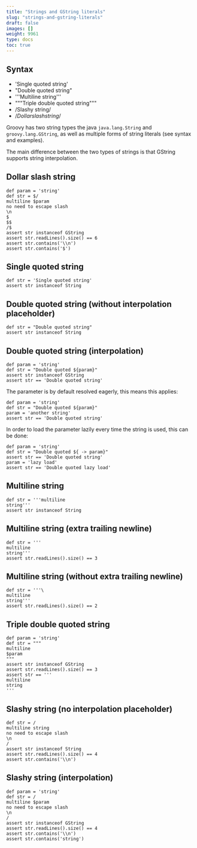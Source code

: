 ```yaml
---
title: "Strings and GString literals"
slug: "strings-and-gstring-literals"
draft: false
images: []
weight: 9961
type: docs
toc: true
---
```


## Syntax
- 'Single quoted string'
- "Double quoted string"
- '''Multiline string'''
- """Triple double quoted string"""
- /Slashy string/
- $/Dollar slash string/$

Groovy has two string types the java `java.lang.String` and `groovy.lang.GString`, as well as multiple forms of string literals (see syntax and examples).

The main difference between the two types of strings is that GString supports string interpolation.

## Dollar slash string
    def param = 'string'
    def str = $/
    multiline $param
    no need to escape slash
    \n
    $
    $$
    /$
    assert str instanceof GString
    assert str.readLines().size() == 6
    assert str.contains('\\n')
    assert str.contains('$')

## Single quoted string
    def str = 'Single quoted string'
    assert str instanceof String

## Double quoted string (without interpolation placeholder)
    def str = "Double quoted string"
    assert str instanceof String

## Double quoted string (interpolation)
    def param = 'string'
    def str = "Double quoted ${param}"
    assert str instanceof GString
    assert str == 'Double quoted string'

The parameter is by default resolved eagerly, this means this applies:

    def param = 'string'
    def str = "Double quoted ${param}"
    param = 'another string'
    assert str == 'Double quoted string'

In order to load the parameter lazily every time the string is used, this can be done:

    def param = 'string'
    def str = "Double quoted ${ -> param}"
    assert str == 'Double quoted string'
    param = 'lazy load'
    assert str == 'Double quoted lazy load'

## Multiline string
    def str = '''multiline 
    string'''
    assert str instanceof String

## Multiline string (extra trailing newline)
    def str = '''
    multiline 
    string'''
    assert str.readLines().size() == 3


## Multiline string (without extra trailing newline)
    def str = '''\
    multiline 
    string'''
    assert str.readLines().size() == 2


## Triple double quoted string
    def param = 'string'
    def str = """
    multiline
    $param
    """
    assert str instanceof GString
    assert str.readLines().size() == 3
    assert str == '''
    multiline
    string
    '''


## Slashy string (no interpolation placeholder)
    def str = /
    multiline string
    no need to escape slash
    \n
    /
    assert str instanceof String
    assert str.readLines().size() == 4
    assert str.contains('\\n')

## Slashy string (interpolation)
    def param = 'string'
    def str = /
    multiline $param
    no need to escape slash
    \n
    /
    assert str instanceof GString
    assert str.readLines().size() == 4
    assert str.contains('\\n')
    assert str.contains('string')

